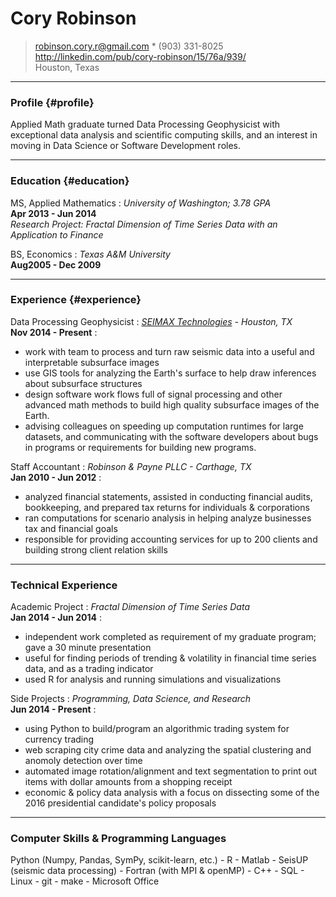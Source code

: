 # Cory Robinson

> <robinson.cory.r@gmail.com> * (903) 331-8025  
> <http://linkedin.com/pub/cory-robinson/15/76a/939/>  
> Houston, Texas  

------

### Profile {#profile}
Applied Math graduate turned Data Processing Geophysicist with exceptional data analysis and scientific computing skills, and an interest in moving in Data Science or Software Development roles.

------

### Education {#education}

MS, Applied Mathematics
: *University of Washington; 3.78 GPA*  
__Apr 2013 - Jun 2014__  
    *Research Project: Fractal Dimension of Time Series Data with an Application to Finance*

BS, Economics
:  *Texas A&M University*  
__Aug2005 - Dec 2009__

---------

### Experience {#experience}

Data Processing Geophysicist
:	*[SEIMAX Technologies](http://seimaxtech.com/) - Houston, TX*  
__Nov 2014 - Present__
:  
*	work with team to process and turn raw seismic data into a useful and interpretable subsurface images
*	use GIS tools for analyzing the Earth's surface to help draw inferences about subsurface structures 
*	design software work flows full of signal processing and other advanced math methods to build high quality subsurface images of the Earth.
*	advising colleagues on speeding up computation runtimes for large datasets, and communicating with the software developers about bugs in programs or requirements for building new programs.  

Staff Accountant
:	*Robinson & Payne PLLC - Carthage, TX*  
__Jan 2010 - Jun 2012__
:  
*	analyzed financial statements, assisted in conducting financial audits, bookkeeping, and prepared tax returns for individuals & corporations
*	ran computations for scenario analysis in helping analyze businesses tax and financial goals
*	responsible for providing accounting services for up to 200 clients and building strong client relation skills  


--------------------

### Technical Experience

Academic Project
:	*Fractal Dimension of Time Series Data*  
__Jan 2014 - Jun 2014__
:  
*	independent work completed as requirement of my graduate program; gave a 30 minute presentation
*	useful for finding periods of trending & volatility in financial time series data, and as a trading indicator
*	used R for analysis and running simulations and visualizations

Side Projects
:	*Programming, Data Science, and Research*  
__Jun 2014 - Present__
:  
*	using Python to build/program an algorithmic trading system for currency trading
*	web scraping city crime data and analyzing the spatial clustering and anomoly detection over time
*	automated image rotation/alignment and text segmentation to print out items with dollar amounts from a shopping receipt
*	economic & policy data analysis with a focus on dissecting some of the 2016 presidential candidate's policy proposals

------------------------

### Computer Skills & Programming Languages

Python (Numpy, Pandas, SymPy, scikit-learn, etc.)	-	R 	-	Matlab	-	SeisUP (seismic data processing)	-	Fortran (with MPI & openMP)	-	C++	-	SQL	-	Linux	-	git	-	make	-	Microsoft Office
